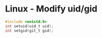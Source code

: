 # Linux - Modify uid/gid

```c
#include <unistd.h>
int setuid(uid_t uid);
int setgid(git_t gid);
```